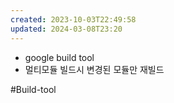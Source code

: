 ```yaml
---
created: 2023-10-03T22:49:58
updated: 2024-03-08T23:20
---
```

- google build tool
- 멀티모듈 빌드시 변경된 모듈만 재빌드

#Build-tool
